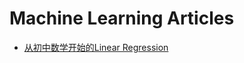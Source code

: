 # Machine Learning Articles
+ <a href="http://www.makiror.xyz/pdf/004.pdf">从初中数学开始的Linear
Regression
</a>
